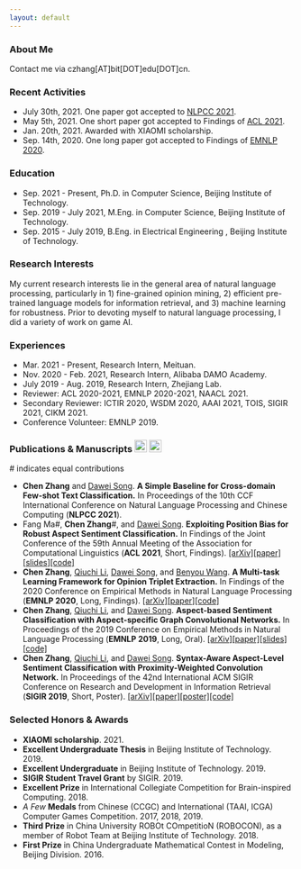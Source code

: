 ```yaml
---
layout: default
---
```


### About Me

Contact me via czhang[AT]bit[DOT]edu[DOT]cn.

### Recent Activities

* July 30th, 2021. One paper got accepted to [NLPCC 2021](http://tcci.ccf.org.cn/conference/2021/).
* May 5th, 2021. One short paper got accepted to Findings of [ACL 2021](https://2021.aclweb.org).
* Jan. 20th, 2021. Awarded with XIAOMI scholarship.
* Sep. 14th, 2020. One long paper got accepted to Findings of [EMNLP 2020](https://2020.emnlp.org).

### Education

* Sep. 2021 - Present, Ph.D. in Computer Science, Beijing Institute of Technology.
* Sep. 2019 - July 2021, M.Eng. in Computer Science, Beijing Institute of Technology.
* Sep. 2015 - July 2019, B.Eng. in Electrical Engineering , Beijing Institute of Technology.

### Research Interests

My current research interests lie in the general area of natural language processing, particularly in 1) fine-grained opinion mining, 2) efficient pre-trained language models for information retrieval, and 3) machine learning for robustness. Prior to devoting myself to natural language processing, I did a variety of work on game AI.

### Experiences

* Mar. 2021 - Present, Research Intern, Meituan.
* Nov. 2020 - Feb. 2021, Research Intern, Alibaba DAMO Academy.
* July 2019 - Aug. 2019, Research Intern, Zhejiang Lab.
* Reviewer: ACL 2020-2021, EMNLP 2020-2021, NAACL 2021.
* Secondary Reviewer: ICTIR 2020, WSDM 2020, AAAI 2021, TOIS, SIGIR 2021, CIKM 2021.
* Conference Volunteer: EMNLP 2019.

### Publications & Manuscripts [<img src="./assets/img/google.ico" width="22" height="22" alt="google" align=center/>](https://scholar.google.com/citations?user=IMwAXWcAAAAJ) [<img src="./assets/img/semantic.ico" width="22" height="22" alt="semantic" align=center/>](https://www.semanticscholar.org/author/Chen-Zhang/145107889) 
\# indicates equal contributions

* **Chen Zhang** and [Dawei Song](http://cs.bit.edu.cn/szdw/jsml/js/sdw/index.htm). **A Simple Baseline for Cross-domain Few-shot Text Classification.** In Proceedings of the 10th CCF International Conference on Natural Language Processing and Chinese Computing (**NLPCC 2021**).
* Fang Ma\#, **Chen Zhang**\#, and [Dawei Song](http://cs.bit.edu.cn/szdw/jsml/js/sdw/index.htm). **Exploiting Position Bias for Robust Aspect Sentiment Classification.** In Findings of the Joint Conference of the 59th Annual Meeting of the Association for Computational Linguistics (**ACL 2021**, Short, Findings). [[arXiv]](https://arxiv.org/abs/2105.14210)[[paper]](https://aclanthology.org/2021.findings-acl.116/)[[slides]](./assets/file/ACL2021-Oral.pdf)[[code]](https://github.com/BD-MF/POS4ASC)
* **Chen Zhang**, [Qiuchi Li](https://qiuchili.github.io), [Dawei Song](http://cs.bit.edu.cn/szdw/jsml/js/sdw/index.htm), and [Benyou Wang](https://wabyking.github.io/old). **A Multi-task Learning Framework for Opinion Triplet Extraction.** In Findings of the 2020 Conference on Empirical Methods in Natural Language Processing (**EMNLP 2020**, Long, Findings). [[arXiv]](https://arxiv.org/abs/2010.01512)[[paper]](https://www.aclweb.org/anthology/2020.findings-emnlp.72/)[[code]](https://github.com/GeneZC/OTE-MTL)
* **Chen Zhang**, [Qiuchi Li](https://qiuchili.github.io), and [Dawei Song](http://cs.bit.edu.cn/szdw/jsml/js/sdw/index.htm). **Aspect-based Sentiment Classification with Aspect-specific Graph Convolutional Networks.** In Proceedings of the 2019 Conference on Empirical Methods in Natural Language Processing (**EMNLP 2019**, Long, Oral). [[arXiv]](https://arxiv.org/abs/1909.03477)[[paper]](https://www.aclweb.org/anthology/D19-1464/)[[slides]](./assets/file/EMNLP2019-Oral.pdf)[[code]](https://github.com/GeneZC/ASGCN)
* **Chen Zhang**, [Qiuchi Li](https://qiuchili.github.io), and [Dawei Song](http://cs.bit.edu.cn/szdw/jsml/js/sdw/index.htm). **Syntax-Aware Aspect-Level Sentiment Classification with Proximity-Weighted Convolution Network.** In Proceedings of the 42nd International ACM SIGIR Conference on Research and Development in Information Retrieval (**SIGIR 2019**, Short, Poster). [[arXiv]](https://arxiv.org/abs/1909.10171)[[paper]](https://dl.acm.org/citation.cfm?id=3331351)[[poster]](./assets/file/SIGIR2019-Poster.pdf)[[code]](https://github.com/GeneZC/PWCN)

### Selected Honors & Awards

* **XIAOMI scholarship**. 2021.
* **Excellent Undergraduate Thesis** in Beijing Institute of Technology. 2019.
* **Excellent Undergraduate** in Beijing Institute of Technology. 2019.
* **SIGIR Student Travel Grant** by SIGIR. 2019.
* **Excellent Prize** in International Collegiate Competition for Brain-inspired Computing. 2018.
* *A Few* **Medals** from Chinese (CCGC) and International (TAAI, ICGA) Computer Games Competition. 2017, 2018, 2019.
* **Third Prize** in China University ROBOt COmpetitioN (ROBOCON), as a member of Robot Team at Beijing Institute of Technology. 2018.
* **First Prize** in China Undergraduate Mathematical Contest in Modeling, Beijing Division. 2016.

